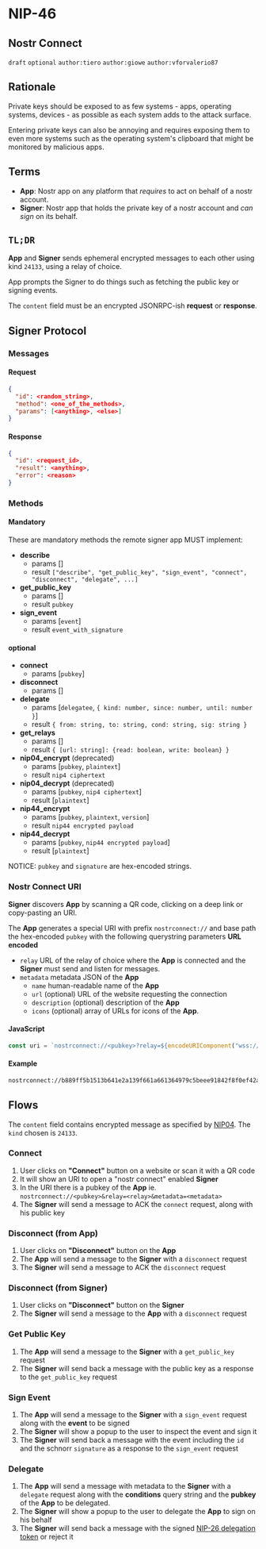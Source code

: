 NIP-46
======

Nostr Connect
------------------------

`draft` `optional` `author:tiero` `author:giowe` `author:vforvalerio87`

## Rationale

Private keys should be exposed to as few systems - apps, operating systems, devices - as possible as each system adds to the attack surface.

Entering private keys can also be annoying and requires exposing them to even more systems such as the operating system's clipboard that might be monitored by malicious apps.


## Terms

* **App**: Nostr app on any platform that *requires* to act on behalf of a nostr account.
* **Signer**: Nostr app that holds the private key of a nostr account and *can sign* on its behalf.


## `TL;DR`


**App** and **Signer** sends ephemeral encrypted messages to each other using kind `24133`, using a relay of choice. 

App prompts the Signer to do things such as fetching the public key or signing events.

The `content` field must be an encrypted JSONRPC-ish **request** or **response**.

## Signer Protocol

### Messages

#### Request

```json
{
  "id": <random_string>,
  "method": <one_of_the_methods>,
  "params": [<anything>, <else>]
}
```

#### Response

```json
{
  "id": <request_id>,
  "result": <anything>,
  "error": <reason>
}
```

### Methods


#### Mandatory 

These are mandatory methods the remote signer app MUST implement:

- **describe**
  - params []
  - result `["describe", "get_public_key", "sign_event", "connect", "disconnect", "delegate", ...]`  
- **get_public_key**
  - params []
  - result `pubkey` 
- **sign_event**
  - params [`event`]
  - result `event_with_signature` 

#### optional


- **connect**
  - params [`pubkey`]
- **disconnect**
  - params []
- **delegate** 
  - params [`delegatee`, `{ kind: number, since: number, until: number }`]
  - result `{ from: string, to: string, cond: string, sig: string }`
- **get_relays**
  - params []
  - result `{ [url: string]: {read: boolean, write: boolean} }` 
- **nip04_encrypt** (deprecated)
  - params [`pubkey`, `plaintext`]
  - result `nip4 ciphertext`
- **nip04_decrypt** (deprecated)
  - params [`pubkey`, `nip4 ciphertext`]
  - result [`plaintext`]
- **nip44_encrypt**
  - params [`pubkey`, `plaintext`, `version`]
  - result `nip44 encrypted payload`
- **nip44_decrypt**
  - params [`pubkey`, `nip44 encrypted payload`]
  - result [`plaintext`]


NOTICE: `pubkey` and `signature` are hex-encoded strings.


### Nostr Connect URI

**Signer** discovers **App** by scanning a QR code, clicking on a deep link or copy-pasting an URI.

The **App** generates a special URI with prefix `nostrconnect://` and base path the hex-encoded `pubkey` with the following querystring parameters **URL encoded**

- `relay` URL of the relay of choice where the **App** is connected and the **Signer** must send and listen for messages.
- `metadata`  metadata JSON of the **App** 
    - `name` human-readable name of the **App** 
    - `url` (optional) URL of the website requesting the connection
    - `description` (optional) description of the **App**
    - `icons` (optional) array of URLs for icons of the **App**.

#### JavaScript

```js
const uri = `nostrconnect://<pubkey>?relay=${encodeURIComponent("wss://relay.damus.io")}&metadata=${encodeURIComponent(JSON.stringify({"name": "Example"}))}`
```

#### Example
```sh
nostrconnect://b889ff5b1513b641e2a139f661a661364979c5beee91842f8f0ef42ab558e9d4?relay=wss%3A%2F%2Frelay.damus.io&metadata=%7B%22name%22%3A%22Example%22%7D
```



## Flows

The `content` field contains encrypted message as specified by [NIP04](https://github.com/nostr-protocol/nips/blob/master/04.md). The `kind` chosen is `24133`.

### Connect

1. User clicks on **"Connect"** button on a website or scan it with a QR code
2. It will show an URI to open a "nostr connect" enabled **Signer** 
3. In the URI there is a pubkey of the **App** ie. `nostrconnect://<pubkey>&relay=<relay>&metadata=<metadata>`
4. The **Signer** will send a message to ACK the `connect` request, along with his public key

### Disconnect (from App)

1. User clicks on **"Disconnect"** button on the **App**
2. The **App** will send a message to the **Signer** with a `disconnect` request
3. The **Signer** will send a message to ACK the `disconnect` request

### Disconnect (from Signer)

1. User clicks on **"Disconnect"** button on the **Signer**
2. The **Signer** will send a message to the **App** with a `disconnect` request


### Get Public Key

1. The **App** will send a message to the **Signer** with a `get_public_key` request
3. The **Signer** will send back a message with the public key as a response to the `get_public_key` request

### Sign Event

1. The **App** will send a message to the **Signer** with a `sign_event` request along with the **event** to be signed
2. The **Signer** will show a popup to the user to inspect the event and sign it
3. The **Signer** will send back a message with the event including the `id` and the schnorr `signature` as a response to the `sign_event` request

### Delegate

1. The **App** will send a message with metadata to the **Signer** with a `delegate` request along with the **conditions** query string and the **pubkey** of the **App** to be delegated.
2. The **Signer** will show a popup to the user to delegate the **App** to sign on his behalf
3. The **Signer** will send back a message with the signed [NIP-26 delegation token](https://github.com/nostr-protocol/nips/blob/master/26.md) or reject it


